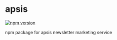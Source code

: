 apsis
===
[![npm version](https://badge.fury.io/js/apsis.svg)](https://badge.fury.io/js/apsis)

npm package for apsis newsletter marketing service
